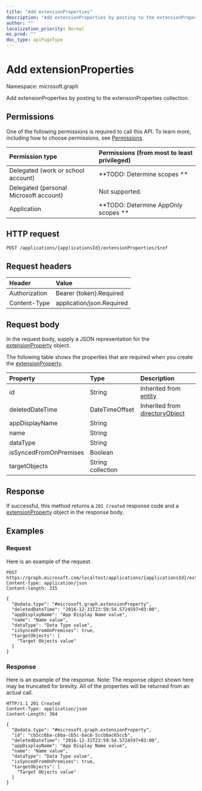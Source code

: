 ```yaml
---
title: "Add extensionProperties"
description: "Add extensionProperties by posting to the extensionProperties collection."
author: ""
localization_priority: Normal
ms.prod: ""
doc_type: apiPageType
---
```


# Add extensionProperties

Namespace: microsoft.graph

Add extensionProperties by posting to the extensionProperties collection.

## Permissions
One of the following permissions is required to call this API. To learn more, including how to choose permissions, see [Permissions](/concepts/permissions-reference.md).

|Permission type|Permissions (from most to least privileged)|
|:---|:---|
|Delegated (work or school account)|**TODO: Determine scopes **|
|Delegated (personal Microsoft account)|Not supported.|
|Application|**TODO: Determine AppOnly scopes **|

## HTTP request
<!-- {
  "blockType": "ignored"
}
-->
``` http
POST /applications/{applicationsId}/extensionProperties/$ref
```

## Request headers
|Header|Value|
|:---|:---|
|Authorization|Bearer {token}.Required|
|Content-Type|application/json.Required|

## Request body
In the request body, supply a JSON representation for the [extensionProperty](../resources/extensionproperty.md) object.

The following table shows the properties that are required when you create the [extensionProperty](../resources/extensionproperty.md).

|Property|Type|Description|
|:---|:---|:---|
|id|String| Inherited from [entity](../resources/entity.md)|
|deletedDateTime|DateTimeOffset| Inherited from [directoryObject](../resources/directoryobject.md)|
|appDisplayName|String||
|name|String||
|dataType|String||
|isSyncedFromOnPremises|Boolean||
|targetObjects|String collection||



## Response
If successful, this method returns a `201 Created` response code and a [extensionProperty](../resources/extensionproperty.md) object in the response body.

## Examples

### Request
Here is an example of the request.
<!-- {
  "blockType": "request",
  "name": "create_extensionproperty_from_"
}
-->
``` http
POST https://graph.microsoft.com/localtest/applications/{applicationsId}/extensionProperties
Content-type: application/json
Content-length: 315

{
  "@odata.type": "#microsoft.graph.extensionProperty",
  "deletedDateTime": "2016-12-31T23:59:54.5724597+03:00",
  "appDisplayName": "App Display Name value",
  "name": "Name value",
  "dataType": "Data Type value",
  "isSyncedFromOnPremises": true,
  "targetObjects": [
    "Target Objects value"
  ]
}
```

### Response
Here is an example of the response. Note: The response object shown here may be truncated for brevity. All of the properties will be returned from an actual call.
<!-- {
  "blockType": "response",
  "truncated": true,
  "@odata.type": "microsoft.graph.extensionproperty"
}
-->
``` http
HTTP/1.1 201 Created
Content-Type: application/json
Content-Length: 364

{
  "@odata.type": "#microsoft.graph.extensionProperty",
  "id": "cb5cc6ba-c6ba-cb5c-bac6-5ccbbac65ccb",
  "deletedDateTime": "2016-12-31T23:59:54.5724597+03:00",
  "appDisplayName": "App Display Name value",
  "name": "Name value",
  "dataType": "Data Type value",
  "isSyncedFromOnPremises": true,
  "targetObjects": [
    "Target Objects value"
  ]
}
```

